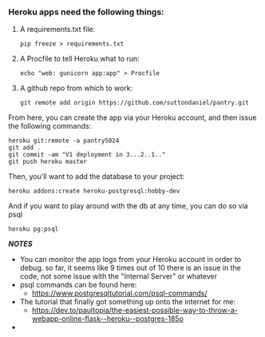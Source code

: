 
### Heroku apps need the following things: 

1. A requirements.txt file: 
    
    ``` 
    pip freeze > requirements.txt 
    ```
2. A Procfile to tell Heroku what to run:
    
    ```
    echo "web: gunicorn app:app" > Procfile
    ```

3. A github repo from which to work: 
    ``` 
    git remote add origin https://github.com/suttondaniel/pantry.git
     ```

From here, you can create the app via your Heroku account, and then issue the following commands: 

```
heroku git:remote -a pantry5024
git add .
git commit -am "V1 deployment in 3...2..1.."
git push heroku master
```

Then, you'll want to add the database to your project: 
``` 
heroku addons:create heroku-postgresql:hobby-dev 
```

And if you want to play around with the db at any time, you can do so via psql
```
heroku pg:psql
```

***NOTES***
 - You can monitor the app logs from your Heroku account in order to debug.  so far, it seems like 9 times out of 10 there is an issue in the code, not some issue with the "Internal Server" or whatever
 - psql commands can be found here: 
   - https://www.postgresqltutorial.com/psql-commands/
 - The tutorial that finally got something up onto the internet for me: 
   - https://dev.to/paultopia/the-easiest-possible-way-to-throw-a-webapp-online-flask--heroku--postgres-185o
 - 
